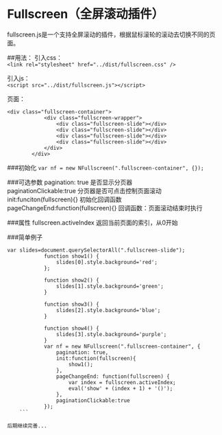 # Fullscreen（全屏滚动插件）

fullscreen.js是一个支持全屏滚动的插件，根据鼠标滚轮的滚动去切换不同的页面。

##用法：
引入css：  
`<link rel="stylesheet" href="../dist/fullscreen.css" />`

引入js：  
`<script src="../dist/fullscreen.js"></script>`

页面：
```
<div class="fullscreen-container">
			<div class="fullscreen-wrapper">
				<div class="fullscreen-slide"></div>
				<div class="fullscreen-slide"></div>
				<div class="fullscreen-slide"></div>
				<div class="fullscreen-slide"></div>
			</div>
		</div>
```

###初始化
`var nf = new NFullscreen(".fullscreen-container", {});`

###可选参数
pagination: true  是否显示分页器  
paginationClickable:true   分页器是否可点击控制页面滚动  
init:funciton(fullscreen){}  初始化回调函数  
pageChangeEnd:function(fullscreen){}  回调函数：页面滚动结束时执行  

###属性
fullscreen.activeIndex  返回当前页面的索引，从0开始


###简单例子
```
var slides=document.querySelectorAll(".fullscreen-slide");
			function show1() {
				slides[0].style.background='red';
			};

			function show2() {
				slides[1].style.background='green';
			}

			function show3() {
				slides[2].style.background='blue';
			}

			function show4() {
				slides[3].style.background='purple';
			}
			var nf = new NFullscreen(".fullscreen-container", {
				pagination: true,
				init:function(fullscreen){
					show1();
				},
				pageChangeEnd: function(fullscreen) {
					var index = fullscreen.activeIndex;
					eval('show' + (index + 1) + '()');
				},
				paginationClickable:true
			});
	```
	
后期继续完善...
